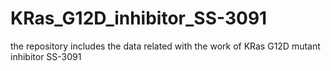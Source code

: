 # KRas_G12D_inhibitor_SS-3091
the repository includes the data related with the work of KRas G12D mutant inhibitor SS-3091
